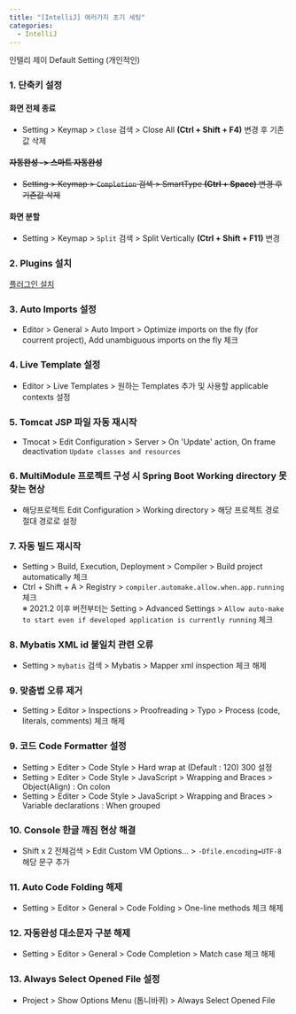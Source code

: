 ```yaml
---
title: "[IntelliJ] 여러가지 초기 세팅"
categories:
  - IntelliJ
---
```


인텔리 제이 Default Setting (개인적인)

### 1. 단축키 설정

#### 화면 전체 종료

- Setting > Keymap > `Close` 검색 > Close All **(Ctrl + Shift + F4)** 변경 후 기존값 삭제

#### ~~자동완성 -> 스마트 자동완성~~

- ~~Setting > Keymap > `Completion` 검색 > SmartType **(Ctrl + Space)** 변경 후 기존값 삭제~~

#### 화면 분할

- Setting > Keymap > `Split` 검색 > Split Vertically **(Ctrl + Shift + F11)** 변경

### 2. Plugins 설치

[플러그인 설치](https://inseok9068.github.io/intellij/intellij-plugins/)

### 3. Auto Imports 설정

- Editor > General > Auto Import > Optimize imports on the fly (for courrent project), Add unambiguous imports on the fly 체크

### 4. Live Template 설정

- Editor > Live Templates > 원하는 Templates 추가 및 사용할 applicable contexts 설정

### 5. Tomcat JSP 파일 자동 재시작

- Tmocat > Edit Configuration > Server > On 'Update' action, On frame deactivation `Update classes and resources`

### 6. MultiModule 프로젝트 구성 시 Spring Boot Working directory 못찾는 현상

- 해당프로젝트 Edit Configuration > Working directory > 해당 프로젝트 경로 절대 경로로 설정

### 7. 자동 빌드 재시작

- Setting > Build, Execution, Deployment > Compiler > Build project automatically 체크
- Ctrl + Shift + A > Registry > `compiler.automake.allow.when.app.running` 체크</br>
  ※ 2021.2 이후 버전부터는 Setting > Advanced Settings > `Allow auto-make to start even if developed application is currently running` 체크

### 8. Mybatis XML id 불일치 관련 오류

- Setting > `mybatis` 검색 > Mybatis > Mapper xml inspection 체크 해제

### 9. 맞춤법 오류 제거

- Setting > Editor > Inspections > Proofreading > Typo > Process (code, literals, comments) 체크 해제

### 9. 코드 Code Formatter 설정

- Setting > Editer > Code Style > Hard wrap at (Default : 120) 300 설정
- Setting > Editer > Code Style > JavaScript > Wrapping and Braces > Object(Align) : On colon
- Setting > Editer > Code Style > JavaScript > Wrapping and Braces > Variable declarations : When grouped

### 10. Console 한글 깨짐 현상 해결

- Shift x 2 전체검색 > Edit Custom VM Options... > `-Dfile.encoding=UTF-8` 해당 문구 추가

### 11. Auto Code Folding 해제

- Setting > Editor > General > Code Folding > One-line methods 체크 해제

### 12. 자동완성 대소문자 구분 해제

- Setting > Editor > General > Code Completion > Match case 체크 해제

### 13. Always Select Opened File 설정

- Project > Show Options Menu (톱니바퀴) > Always Select Opened File
